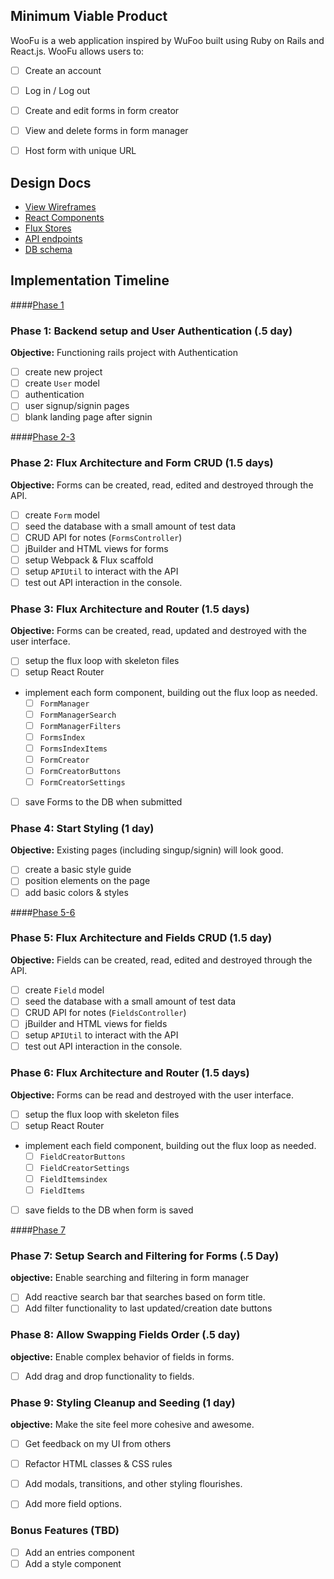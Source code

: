 ## Minimum Viable Product

WooFu is a web application inspired by WuFoo built using Ruby on Rails
and React.js. WooFu allows users to:

<!-- This is a Markdown checklist. Use it to keep track of your
progress. Put an x between the brackets for a checkmark: [x] -->

- [ ] Create an account
- [ ] Log in / Log out
- [ ] Create and edit forms in form creator
- [ ] View and delete forms in form manager
- [ ] Host form with unique URL


## Design Docs
* [View Wireframes][views]
* [React Components][components]
* [Flux Stores][stores]
* [API endpoints][api-endpoints]
* [DB schema][schema]

[views]: ./docs/views.md
[components]: ./docs/components.md
[stores]: ./docs/stores.md
[api-endpoints]: ./docs/api-endpoints.md
[schema]: ./docs/schema.md

## Implementation Timeline

####[Phase 1][phase-one]
### Phase 1: Backend setup and User Authentication (.5 day)

**Objective:** Functioning rails project with Authentication

- [ ] create new project
- [ ] create `User` model
- [ ] authentication
- [ ] user signup/signin pages
- [ ] blank landing page after signin

####[Phase 2-3][phase-two-three]
### Phase 2: Flux Architecture and Form CRUD (1.5 days)

**Objective:** Forms can be created, read, edited and destroyed through
the API.

- [ ] create `Form` model
- [ ] seed the database with a small amount of test data
- [ ] CRUD API for notes (`FormsController`)
- [ ] jBuilder and HTML views for forms
- [ ] setup Webpack & Flux scaffold
- [ ] setup `APIUtil` to interact with the API
- [ ] test out API interaction in the console.

### Phase 3: Flux Architecture and Router (1.5 days)

**Objective:** Forms can be created, read, updated and destroyed with the
user interface.

- [ ] setup the flux loop with skeleton files
- [ ] setup React Router
- implement each form component, building out the flux loop as needed.
  - [ ] `FormManager`
  - [ ] `FormManagerSearch`
  - [ ] `FormManagerFilters`
  - [ ] `FormsIndex`
  - [ ] `FormsIndexItems`
  - [ ] `FormCreator`
  - [ ] `FormCreatorButtons`
  - [ ] `FormCreatorSettings`

- [ ] save Forms to the DB when submitted

### Phase 4: Start Styling (1 day)

**Objective:** Existing pages (including singup/signin) will look good.

- [ ] create a basic style guide
- [ ] position elements on the page
- [ ] add basic colors & styles

####[Phase 5-6][phase-five-six]
### Phase 5: Flux Architecture and Fields CRUD (1.5 day)

**Objective:** Fields can be created, read, edited and destroyed through
the API.

- [ ] create `Field` model
- [ ] seed the database with a small amount of test data
- [ ] CRUD API for notes (`FieldsController`)
- [ ] jBuilder and HTML views for fields
- [ ] setup `APIUtil` to interact with the API
- [ ] test out API interaction in the console.

### Phase 6: Flux Architecture and Router (1.5 days)

**Objective:** Forms can be read and destroyed with the
user interface.

- [ ] setup the flux loop with skeleton files
- [ ] setup React Router
- implement each field component, building out the flux loop as needed.
  - [ ] `FieldCreatorButtons`
  - [ ] `FieldCreatorSettings`
  - [ ] `FieldItemsindex`
  - [ ] `FieldItems`
- [ ] save fields to the DB when form is saved

####[Phase 7][phase-seven]
### Phase 7: Setup Search and Filtering for Forms (.5 Day)

**objective:** Enable searching and filtering in form manager

- [ ] Add reactive search bar that searches based on form title.
- [ ] Add filter functionality to last updated/creation date buttons

### Phase 8: Allow Swapping Fields Order (.5 day)

**objective:** Enable complex behavior of fields in forms.

- [ ] Add drag and drop functionality to fields.


### Phase 9: Styling Cleanup and Seeding (1 day)

**objective:** Make the site feel more cohesive and awesome.

- [ ] Get feedback on my UI from others
- [ ] Refactor HTML classes & CSS rules
- [ ] Add modals, transitions, and other styling flourishes.
- [ ] Add more field options.


### Bonus Features (TBD)
- [ ] Add an entries component
- [ ] Add a style component

[phase-one]: ./docs/phases/phase1.md
[phase-two-three]: ./docs/phases/phase2-3.md
[phase-five-six]: ./docs/phases/phase5-6.md
[phase-seven]: ./docs/phases/phase7.md
